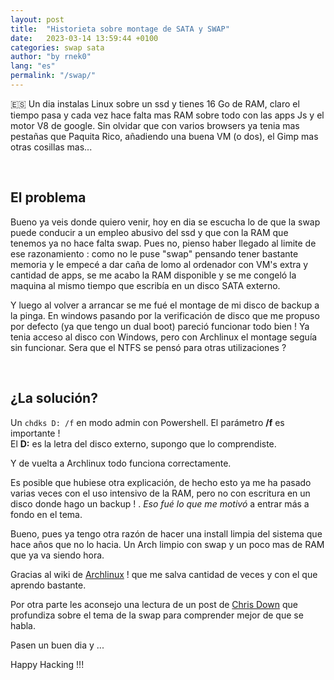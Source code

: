 ```yaml
---
layout: post
title:  "Historieta sobre montage de SATA y SWAP"
date:   2023-03-14 13:59:44 +0100
categories: swap sata 
author: "by rnek0"
lang: "es"
permalink: "/swap/"
---
```


<!--# Historieta sobre montage de SATA y SWAP-->

🇪🇸 Un dia instalas Linux sobre un ssd y tienes 16 Go de RAM, claro el tiempo pasa y cada vez hace falta mas RAM sobre todo con las apps Js y el motor V8 de google. Sin olvidar que con varios browsers ya tenia mas pestañas que Paquita Rico, añadiendo una buena VM (o dos), el Gimp mas otras cosillas mas...

&nbsp;

## El problema

Bueno ya veis donde quiero venir, hoy en dia se escucha lo de que la swap puede conducir a un empleo abusivo del ssd y que con la RAM que tenemos ya no hace falta swap. Pues no, pienso haber llegado al limite de ese razonamiento  : como no le puse "swap" pensando tener bastante memoria y le empecé a dar caña de lomo al ordenador con VM's extra y cantidad de apps, se me acabo la RAM disponible y se me congeló la maquina al mismo tiempo que escribía en un disco SATA externo.

Y luego al volver a arrancar se me fué el montage de mi disco de backup a la pinga. En windows pasando por la verificación de disco que me propuso por defecto (ya que tengo un dual boot) pareció funcionar todo bien ! Ya tenia acceso al disco con Windows, pero con Archlinux el montage seguía sin funcionar. Sera que el NTFS se pensó para otras utilizaciones ?

&nbsp;

## ¿La solución?

Un ```chdks D: /f``` en modo admin con Powershell. El parámetro  **/f** es importante !  
El **D:** es la letra del disco externo, supongo que lo comprendiste.

Y de vuelta a Archlinux todo funciona correctamente.

Es posible que hubiese otra explicación, de hecho esto ya me ha pasado varias veces con el uso intensivo de la RAM, pero no con escritura en un disco donde hago un backup ! . *Eso fué lo que me motivó* a entrar más a fondo en el tema.

Bueno, pues ya tengo otra razón de hacer una install limpia del sistema que hace años que no lo hacia. Un Arch limpio con swap y un poco mas de RAM que ya va siendo hora.

Gracias al wiki de [Archlinux](https://wiki.archlinux.org/title/Swap#top-page "Sobre la Swap") ! que me salva cantidad de veces y con el que aprendo bastante.

Por otra parte les aconsejo una lectura de un post de [Chris Down](https://chrisdown.name/2018/01/02/in-defence-of-swap.html "In defence of swap: common misconceptions") que profundiza sobre el tema de la swap para comprender mejor de que se habla.

Pasen un buen dia y ...

Happy Hacking !!!
